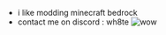 - i like modding minecraft bedrock
- contact me on discord : wh8te
  ![wow ](https://komarev.com/ghpvc/?username=WhiteOnGithub)


